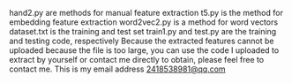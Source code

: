 hand2.py are methods for manual feature extraction
t5.py is the method for embedding feature extraction
word2vec2.py is a method for word vectors
dataset.txt is the training and test set
train1.py and test.py are the training and testing code, respectively
Because the extracted features cannot be uploaded because the file is too large, you can use the code I uploaded to extract by yourself or contact me directly to obtain, please feel free to contact me. This is my email address 2418538981@qq.com
